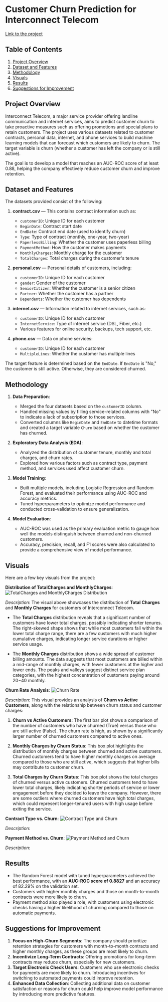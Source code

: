 # Customer Churn Prediction for Interconnect Telecom

[Link to the project](https://github.com/arr225/Data_Projects_TripleTen/blob/12c27989f10925328238261f263455dd3f75562f/Customer%20Churn%20Prediction/Interconnect%20Telecom%20%E2%80%93%20Customer%20Churn%20Prediction%20Project.ipynb)

## Table of Contents
1. [Project Overview](#project-overview)
2. [Dataset and Features](#dataset-and-features)
3. [Methodology](#methodology)
4. [Visuals](#visuals)
5. [Results](#results)
6. [Suggestions for Improvement](#suggestions-for-improvement)

## Project Overview

Interconnect Telecom, a major service provider offering landline communication and internet services, aims to predict customer churn to take proactive measures such as offering promotions and special plans to retain customers. The project uses various datasets related to customer contracts, personal data, internet, and phone services to build machine learning models that can forecast which customers are likely to churn. The target variable is churn (whether a customer has left the company or is still active). 

The goal is to develop a model that reaches an AUC-ROC score of at least 0.88, helping the company effectively reduce customer churn and improve retention.

## Dataset and Features

The datasets provided consist of the following:

1. **contract.csv** — This contains contract information such as:
   - `customerID`: Unique ID for each customer
   - `BeginDate`: Contract start date
   - `EndDate`: Contract end date (used to identify churn)
   - `Type`: Type of contract (monthly, one-year, two-year)
   - `PaperlessBilling`: Whether the customer uses paperless billing
   - `PaymentMethod`: How the customer makes payments
   - `MonthlyCharges`: Monthly charge for the customer
   - `TotalCharges`: Total charges during the customer's tenure

2. **personal.csv** — Personal details of customers, including:
   - `customerID`: Unique ID for each customer
   - `gender`: Gender of the customer
   - `SeniorCitizen`: Whether the customer is a senior citizen
   - `Partner`: Whether the customer has a partner
   - `Dependents`: Whether the customer has dependents

3. **internet.csv** — Information related to internet services, such as:
   - `customerID`: Unique ID for each customer
   - `InternetService`: Type of internet service (DSL, Fiber, etc.)
   - Various features for online security, backups, tech support, etc.

4. **phone.csv** — Data on phone services:
   - `customerID`: Unique ID for each customer
   - `MultipleLines`: Whether the customer has multiple lines

The target feature is determined based on the `EndDate`. If `EndDate` is "No," the customer is still active. Otherwise, they are considered churned.

## Methodology

1. **Data Preparation**: 
   - Merged the four datasets based on the `customerID` column.
   - Handled missing values by filling service-related columns with "No" to indicate a lack of subscription to those services.
   - Converted columns like `BeginDate` and `EndDate` to datetime formats and created a target variable `Churn` based on whether the customer has churned.

2. **Exploratory Data Analysis (EDA)**:
   - Analyzed the distribution of customer tenure, monthly and total charges, and churn rates.
   - Explored how various factors such as contract type, payment method, and services used affect customer churn.

3. **Model Training**:
   - Built multiple models, including Logistic Regression and Random Forest, and evaluated their performance using AUC-ROC and accuracy metrics.
   - Tuned hyperparameters to optimize model performance and conducted cross-validation to ensure generalization.

4. **Model Evaluation**:
   - AUC-ROC was used as the primary evaluation metric to gauge how well the models distinguish between churned and non-churned customers.
   - Accuracy, precision, recall, and F1 scores were also calculated to provide a comprehensive view of model performance.

## Visuals

Here are a few key visuals from the project:

**Distribution of TotalCharges and MonthlyCharges**:
   ![TotalCharges and MonthlyCharges Distribution](https://github.com/arr225/Data_Projects_TripleTen/blob/91c5e41fa3086062a54ed05b2c9a998998933eb9/Customer%20Churn%20Prediction/Distribution%20of%20TotalCharges%20and%20MonthlyCharge.png)

   *Description*: The visual above showcases the distribution of **Total Charges** and **Monthly Charges** for customers of Interconnect Telecom. 

- The **Total Charges** distribution reveals that a significant number of customers have lower total charges, possibly indicating shorter tenures. The right-skewed shape shows that while most customers fall within the lower total charge range, there are a few customers with much higher cumulative charges, indicating longer service durations or higher service usage.

- The **Monthly Charges** distribution shows a wide spread of customer billing amounts. The data suggests that most customers are billed within a mid-range of monthly charges, with fewer customers at the higher and lower ends. The peaks and valleys suggest distinct service plan categories, with the highest concentration of customers paying around $20-$40 monthly.

**Churn Rate Analysis**:
   ![Churn Rate](https://github.com/arr225/Data_Projects_TripleTen/blob/0f8b392de31376d18088719fa16a53da4a487895/Customer%20Churn%20Prediction/Churn%20Rate%20Analysi.png)

   *Description*: This visual provides an analysis of **Churn vs Active Customers**, along with the relationship between churn status and customer charges:

1. **Churn vs Active Customers**: The first bar plot shows a comparison of the number of customers who have churned (True) versus those who are still active (False). The churn rate is high, as shown by a significantly larger number of churned customers compared to active ones.

2. **Monthly Charges by Churn Status**: This box plot highlights the distribution of monthly charges between churned and active customers. Churned customers tend to have higher monthly charges on average compared to those who are still active, which suggests that higher bills may contribute to customer churn.

3. **Total Charges by Churn Status**: This box plot shows the total charges of churned versus active customers. Churned customers tend to have lower total charges, likely indicating shorter periods of service or lower engagement before they decided to leave the company. However, there are some outliers where churned customers have high total charges, which could represent longer-tenured users with high usage before exiting the service.

**Contract Type vs. Churn**:
   ![Contract Type and Churn](https://github.com/arr225/Data_Projects_TripleTen/blob/98c5d4a7453c26d6a996158a420e98d4dab94d81/Customer%20Churn%20Prediction/Contract%20Type%20vs.%20Chur.png)

   *Description*:

**Payment Method vs. Churn**:
   ![Payment Method and Churn](#)

   *Description*:

## Results

- The Random Forest model with tuned hyperparameters achieved the best performance, with an **AUC-ROC score of 0.8827** and an accuracy of 82.29% on the validation set.
- Customers with higher monthly charges and those on month-to-month contracts were more likely to churn.
- Payment method also played a role, with customers using electronic checks having a higher likelihood of churning compared to those on automatic payments.

## Suggestions for Improvement

1. **Focus on High-Churn Segments**: The company should prioritize retention strategies for customers with month-to-month contracts and higher monthly charges, as these groups are most likely to churn.
2. **Incentivize Long-Term Contracts**: Offering promotions for long-term contracts may reduce churn, especially for new customers.
3. **Target Electronic Check Users**: Customers who use electronic checks for payments are more likely to churn. Introducing incentives for switching to automated payments could improve retention.
4. **Enhanced Data Collection**: Collecting additional data on customer satisfaction or reasons for churn could help improve model performance by introducing more predictive features.
